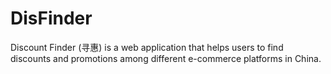 # DisFinder

Discount Finder (寻惠) is a web application that helps users to find discounts and promotions among different e-commerce platforms in China.